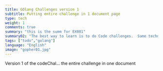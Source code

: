 ```yaml
---
title: GOlang Challenges version 1
subtitle: Putting entire challenge in 1 document page
type: tech
weight: 1
comments: true
summary: "this is the summ for EX001"
summary02: "The best way to learn is to do Code challenges.  Same technique that you may see in a job interview.  This section includes code challenges that I have pulled from other sources, but the code is mine.  I do the challenges in 1 or more ways. I might add TESTing and Dockerize.  I also use several strategies."
tags: ["todo","golang"]
language: "English"
image: "gopher01.jpg"
---
```

Version 1 of the codeChal...   the entire challenge in one document

